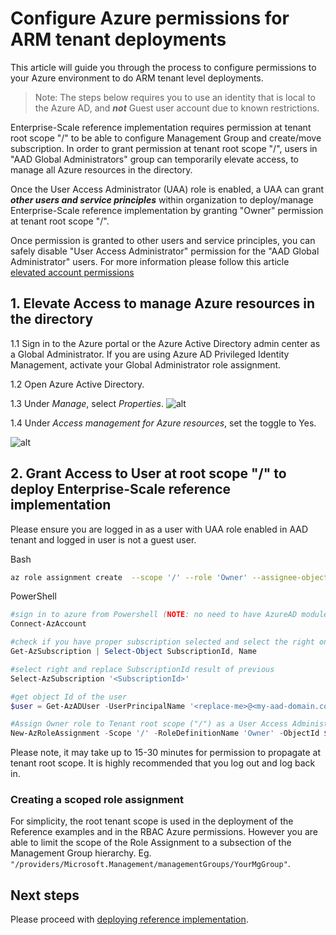 # Configure Azure permissions for ARM tenant deployments

This article will guide you through the process to configure permissions to your Azure environment to do ARM tenant level deployments.

> Note: The steps below requires you to use an identity that is local to the Azure AD, and **_not_** Guest user account due to known restrictions.

Enterprise-Scale reference implementation requires permission at tenant root scope "/" to be able to configure Management Group and create/move subscription. In order to grant permission at tenant root scope "/", users in "AAD Global Administrators" group can temporarily elevate access, to manage all Azure resources in the directory.

Once the User Access Administrator (UAA) role is enabled, a UAA can grant **_other users and service principles_** within organization to deploy/manage Enterprise-Scale reference implementation by granting "Owner" permission at tenant root scope "/".

Once permission is granted to other users and service principles, you can safely disable "User Access Administrator" permission for the "AAD Global Administrator" users. For more information please follow this article [elevated account permissions](https://docs.microsoft.com/en-us/azure/role-based-access-control/elevate-access-global-admin)

## 1. Elevate Access to manage Azure resources in the directory

1.1 Sign in to the Azure portal or the Azure Active Directory admin center as a Global Administrator. If you are using Azure AD Privileged Identity Management, activate your Global Administrator role assignment.

1.2 Open Azure Active Directory.

1.3 Under _Manage_, select _Properties_.
![alt](https://docs.microsoft.com/en-us/azure/role-based-access-control/media/elevate-access-global-admin/azure-active-directory-properties.png)

1.4 Under _Access management for Azure resources_, set the toggle to Yes.

![alt](https://docs.microsoft.com/en-us/azure/role-based-access-control/media/elevate-access-global-admin/aad-properties-global-admin-setting.png)

## 2. Grant Access to User at root scope "/" to deploy Enterprise-Scale reference implementation

Please ensure you are logged in as a user with UAA role enabled in AAD tenant and logged in user is not a guest user.

Bash

````bash
az role assignment create  --scope '/' --role 'Owner' --assignee-object-id $(az ad user show -o tsv --query objectId --id '<replace-me>@<my-aad-domain.com>')
````

PowerShell

````powershell
#sign in to azure from Powershell (NOTE: no need to have AzureAD module to use AzAD commands as they are part of Az.Resource module). In powershell 7.x you will be redirected to webbrowser for authentication, if required
Connect-AzAccount

#check if you have proper subscription selected and select the right one if required
Get-AzSubscription | Select-Object SubscriptionId, Name

#select right and replace SubscriptionId result of previous
Select-AzSubscription '<SubscriptionId>'

#get object Id of the user
$user = Get-AzADUser -UserPrincipalName '<replace-me>@<my-aad-domain.com>'

#Assign Owner role to Tenant root scope ("/") as a User Access Administrator
New-AzRoleAssignment -Scope '/' -RoleDefinitionName 'Owner' -ObjectId $user.Id
````

Please note, it may take up to 15-30 minutes for permission to propagate at tenant root scope. It is highly recommended that you log out and log back in.

### Creating a scoped role assignment

For simplicity, the root tenant scope is used in the deployment of the Reference examples and in the RBAC Azure permissions. However you are able to limit the scope of the Role Assignment to a subsection of the Management Group hierarchy. Eg. `"/providers/Microsoft.Management/managementGroups/YourMgGroup"`.

## Next steps

Please proceed with [deploying reference implementation](./EnterpriseScale-Deploy-reference-implentations.md).
